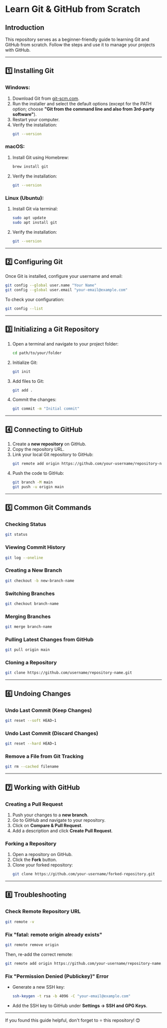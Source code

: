 # Learn Git & GitHub from Scratch

## Introduction
This repository serves as a beginner-friendly guide to learning Git and GitHub from scratch. Follow the steps and use it to manage your projects with GitHub.

---

## 1️⃣ Installing Git
### Windows:
1. Download Git from [git-scm.com](https://git-scm.com/downloads).
2. Run the installer and select the default options (except for the PATH option; choose **"Git from the command line and also from 3rd-party software"**).
3. Restart your computer.
4. Verify the installation:
   ```sh
   git --version
   ```

### macOS:
1. Install Git using Homebrew:
   ```sh
   brew install git
   ```
2. Verify the installation:
   ```sh
   git --version
   ```

### Linux (Ubuntu):
1. Install Git via terminal:
   ```sh
   sudo apt update
   sudo apt install git
   ```
2. Verify the installation:
   ```sh
   git --version
   ```

---

## 2️⃣ Configuring Git
Once Git is installed, configure your username and email:
```sh
git config --global user.name "Your Name"
git config --global user.email "your-email@example.com"
```
To check your configuration:
```sh
git config --list
```

---

## 3️⃣ Initializing a Git Repository
1. Open a terminal and navigate to your project folder:
   ```sh
   cd path/to/your/folder
   ```
2. Initialize Git:
   ```sh
   git init
   ```
3. Add files to Git:
   ```sh
   git add .
   ```
4. Commit the changes:
   ```sh
   git commit -m "Initial commit"
   ```

---

## 4️⃣ Connecting to GitHub
1. Create a **new repository** on GitHub.
2. Copy the repository URL.
3. Link your local Git repository to GitHub:
   ```sh
   git remote add origin https://github.com/your-username/repository-name.git
   ```
4. Push the code to GitHub:
   ```sh
   git branch -M main
   git push -u origin main
   ```

---

## 5️⃣ Common Git Commands
### Checking Status
```sh
git status
```

### Viewing Commit History
```sh
git log --oneline
```

### Creating a New Branch
```sh
git checkout -b new-branch-name
```

### Switching Branches
```sh
git checkout branch-name
```

### Merging Branches
```sh
git merge branch-name
```

### Pulling Latest Changes from GitHub
```sh
git pull origin main
```

### Cloning a Repository
```sh
git clone https://github.com/username/repository-name.git
```

---

## 6️⃣ Undoing Changes
### Undo Last Commit (Keep Changes)
```sh
git reset --soft HEAD~1
```

### Undo Last Commit (Discard Changes)
```sh
git reset --hard HEAD~1
```

### Remove a File from Git Tracking
```sh
git rm --cached filename
```

---

## 7️⃣ Working with GitHub
### Creating a Pull Request
1. Push your changes to a **new branch**.
2. Go to GitHub and navigate to your repository.
3. Click on **Compare & Pull Request**.
4. Add a description and click **Create Pull Request**.

### Forking a Repository
1. Open a repository on GitHub.
2. Click the **Fork** button.
3. Clone your forked repository:
   ```sh
   git clone https://github.com/your-username/forked-repository.git
   ```

---

## 8️⃣ Troubleshooting
### Check Remote Repository URL
```sh
git remote -v
```

### Fix "fatal: remote origin already exists"
```sh
git remote remove origin
```
Then, re-add the correct remote:
```sh
git remote add origin https://github.com/your-username/repository-name.git
```

### Fix "Permission Denied (Publickey)" Error
- Generate a new SSH key:
  ```sh
  ssh-keygen -t rsa -b 4096 -C "your-email@example.com"
  ```
- Add the SSH key to GitHub under **Settings → SSH and GPG Keys**.

---

If you found this guide helpful, don't forget to ⭐ this repository! 😊

